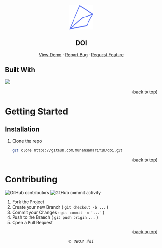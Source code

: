 <a id="readme-top"></a>

<!-- <div align="center"> 
  <h2>MAMMI - FRONTEND</h2>
</div> -->

<!-- PROJECT LOGO -->
<br />
<div align="center">
  <a href="#">
    <img src="./src/assets/images/doi-logo.png" alt="Logo" width="80" height="80">
  </a>

  <h2 align="center">DOI</h2>

  <p align="center">
    <!-- <br />
    <a href="#"><strong>Explore the docs »</strong></a>
    <br />
    <br /> -->
    <a href="https://doi.vercel.app/auth/login">View Demo</a>
    ·
    <a href="#">Report Bug</a>
    ·
    <a href="#">Request Feature</a>
  </p>
</div>



<!-- TABLE OF CONTENTS -->
<!-- <details>
  <summary>Table of Contents</summary>
  <ol>
    <li>
      <a href="#about-the-project">About The Project</a>
      <ul>
        <li><a href="#built-with">Built With</a></li>
      </ul>
    </li>
    <li>
      <a href="#getting-started">Getting Started</a>
      <ul>
        <li><a href="#prerequisites">Prerequisites</a></li>
        <li><a href="#installation">Installation</a></li>
      </ul>
    </li>
    <li><a href="#usage">Usage</a></li>
    <li><a href="#roadmap">Roadmap</a></li>
    <li><a href="#contributing">Contributing</a></li>
    <li><a href="#license">License</a></li>
    <li><a href="#contact">Contact</a></li>
    <li><a href="#acknowledgments">Acknowledgments</a></li>
  </ol>
</details> -->

## Built With

<p align="left">
  <a href="https://skillicons.dev">
    <img src="https://skillicons.dev/icons?i=react,nextjs,javascript,css," />
  </a>
</p>

<p align="right">(<a href="#readme-top">back to top</a>)</p>

<!-- ABOUT THE PROJECT -->
<!-- # About The Project  -->

<!-- ## Features

| `Main`        |`Admin`                    | `Customer`
| :-----------  |:------------------------- | :-----------  
| Login         | Edit Profile
| Logout        | Change & Forgot Password               
| Home          | Create & Edit Product     | Cart
|               | Create & Edit Promo       | Order
|               | Dashboard                 | Transaction (including history)
|               | Handle Transaction        | 


<p align="right">(<a href="#readme-top">back to top</a>)</p> -->

<!-- ## Sign Up

![Sign Up](src/assets/images/sign-up-mammi.png?raw=true)

## Sign In / Login

![Sign In](src/assets/images/login-mammi.png?raw=true)

## Home

![Home](src/assets/images/home-mammi.png?raw=true)

## Products | Customer

![Product Customer](src/assets/images/product-mammi.png?raw=true)

## Products | Admin

![Product Admin](src/assets/images/products-mammi-admin.png?raw=true)

## Forgot Password

![Forgot Password](src/assets/images/forgot-password-mammi.png?raw=true)


## History Customer

![History Customer](src/assets/images/history-customer-mammi.png?raw=true)


## Product Detail Customer

![Product Detail Customer](src/assets/images/product-detail-customer-mammi.png?raw=true)


## Profile

![Profile](src/assets/images/profile-mammi.png?raw=true)


## Payment And Delivery

![Payment And Delivery](src/assets/images/payment-and-delivery-mammi.png?raw=true)

## Create Promo

![Create Promo](src/assets/images/create-promos-mammi.png?raw=true)

## Create Product

![Create Product](src/assets/images/create-products-mammi.png?raw=true)

## Handle Transactions

![Handle Transactions](src/assets/images/handle-transaction-customer-mammi.png?raw=true)

<p align="right">(<a href="#readme-top">back to top</a>)</p> -->

<!-- GETTING STARTED -->
# Getting Started

<!-- 
## Prerequisites
-->

## Installation

1. Clone the repo
   ```sh
   git clone https://github.com/muhahsanarifin/doi.git
   ```

<p align="right">(<a href="#readme-top">back to top</a>)</p>


<!-- USAGE -->
<!-- # Usage

For more examples, please refer to the [Documentation](https://example.com)

<p align="right">(<a href="#readme-top">back to top</a>)</p> -->



<!-- ROADMAP -->
<!-- # Roadmap

- [x] Add Changelog
- [x] Add back to top links
- [ ] Add Additional Templates w/ Examples
- [ ] Add "components" document to easily copy & paste sections of the readme
- [ ] Multi-language Support
    - [ ] Chinese
    - [ ] Spanish -->

<!-- <p align="right">(<a href="#readme-top">back to top</a>)</p> -->



<!-- CONTRIBUTING -->
# Contributing

![GitHub contributors](https://img.shields.io/github/contributors/muhahsanarifin/doi?style=flat-square) ![GitHub commit activity](https://img.shields.io/github/commit-activity/w/muhahsanarifin/doi?style=flat-square)


1. Fork the Project
2. Create your new Branch ( `git checkout -b ...` )
3. Commit your Changes ( `git commit -m '...'` )
4. Push to the Branch ( `git push origin ...` )
5. Open a Pull Request


<p align="right">(<a href="#readme-top">back to top</a>)</p>



<!-- CONTACT -->
<!-- # Contact

Your Name - []() -->

<!-- <p align="right">(<a href="#readme-top">back to top</a>)</p> -->



<p align="center"> <samp><i>&copy; 2022 doi</i></samp> </p>